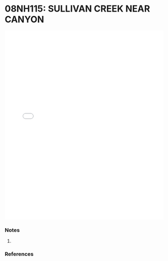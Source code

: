# 08NH115: SULLIVAN CREEK NEAR CANYON

<iframe src="/_static/stations/08NH115_fdc.html" width="100%" height="600" frameborder="0"></iframe>

### Notes
1. 

### References

